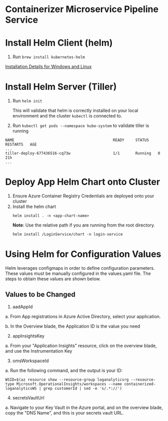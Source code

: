# Containerizer Microservice Pipeline Service

# Install Helm Client (helm)
1. Run ```brew install kubernetes-helm```

[Installation Details for Windows and Linux](https://docs.helm.sh/using_helm/#installing-helm)

# Install Helm Server (Tiller)
1. Run ```helm init```

    This will validate that helm is correctly installed on your local environment and the cluster ```kubectl``` is connected to.
2. Run ```kubectl get pods --namespace kube-system``` to validate tiller is running

```
NAME                                            READY     STATUS    RESTARTS   AGE
...
tiller-deploy-677436516-cq73w                   1/1       Running   0          21h
...
```

# Deploy App Helm Chart onto Cluster
1. Ensure Azure Container Registry Credentials are deployed onto your cluster
2. Install the helm chart
    ```
    helm install . -n <app-chart-name>
    ```
    **Note**: Use the relative path if you are running from the root directory.
    ```
    helm install /LoginService/chart -n login-service
    ```

# Using Helm for Configuration Values
Helm leverages configmaps in order to define configuration parameters. These values must be manually configured in the values.yaml file. The steps to obtain these values are shown below.

## Values to be Changed
1. aadAppId

  a. From App registrations in Azure Active Directory, select your application.
  
  b. In the Overview blade, the Application ID is the value you need
  
2. appInsightsKey

  a. From your "Application Insights" resource, click on the overview blade, and use the Instrumentation Key
  
3. omsWorkspaceId

  a. Run the following command, and the output is your ID:
  
```
WSID=$(az resource show --resource-group loganalyticsrg --resource-type Microsoft.OperationalInsights/workspaces --name containerized-loganalyticsWS | grep customerId | sed -e 's/.*://')
```

4. secretsVaultUrl

  a. Navigate to your Key Vault in the Azure portal, and on the overview blade, copy the "DNS Name", and this is your secrets vault URL.
